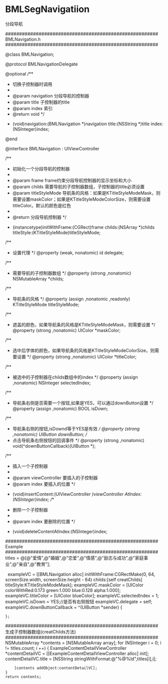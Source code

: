 # BMLSegNavigatiion
分段导航

#######################################################
BMLNavigation.h
#######################################################

@class BMLNavigation;

@protocol BMLNavigationDelegate <NSObject>

@optional
/**
 *  切换子控制器时调用
 *
 *  @param navigation          分段导航的控制器
 *  @param title        子控制器的title
 *  @param index 索引
 *  @return void
 */
- (void)navigation:(BMLNavigation *)navigation title:(NSString *)title index:(NSInteger)index;

@end

@interface BMLNavigation : UIViewController

/**
 *  初始化一个分段导航的控制器
 *
 *  @param frame          frame约束分段导航控制器的显示坐标和大小
 *  @param childs         需要导航的子控制器数组，子控制器的title必须设置
 *  @param titleStyleMode 导航条的风格：如果是KTitleStyleModeMask，则需要设置maskColor；如果是KTitleStyleModeColorSize，则需要设置titleColor。默认的颜色是红色
 *
 *  @return 分段导航控制器
 */
- (instancetype)initWithFrame:(CGRect)frame childs:(NSArray *)childs titleStyle:(KTitleStyleMode)titleStyleMode;

/**
 *  设置代理
 */
@property (weak, nonatomic) id <BMLNavigationDelegate> delegate;

/**
 *  需要导航的子控制器数组
 */
@property (strong ,nonatomic) NSMutableArray *childs;

/**
 *  导航条的风格
 */
@property (assign ,nonatomic ,readonly) KTitleStyleMode titleStyleMode;

/**
 *  遮盖的颜色，如果导航条的风格是KTitleStyleModeMask，则需要设置
 */
@property (strong ,nonatomic) UIColor *maskColor;

/**
 *  选中后字体的颜色，如果导航条的风格是KTitleStyleModeColorSize，则需要设置
 */
@property (strong ,nonatomic) UIColor *titleColor;

/**
 *  被选中的子控制器在childs数组中的index
 */
@property (assign ,nonatomic) NSInteger selectedIndex;

/**
 *  导航条右侧是否需要一个按钮,如果是YES，可以通过downButton设置
 */
@property (assign ,nonatomic) BOOL isDown;

/**
 *  导航条右侧的按钮,isDownd等于YES是有效
 */
@property (strong ,nonatomic) UIButton *downButton;
/**
 *  点击导航条右侧按钮的回调事件
 */
@property (strong ,nonatomic) void(^downButtonCallback)(UIButton *);

/**
 *  插入一个子控制器
 *
 *  @param viewController 要插入的子控制器
 *  @param index          要插入的位置
 */
- (void)insertContent:(UIViewController *)viewController AtIndex:(NSInteger)index;
/**
 *  删除一个子控制器
 *
 *  @param index 要删除的位置
 */
- (void)deleteContentAtIndex:(NSInteger)index;



#######################################################
Example
#######################################################
    titles = @[@"爱情",@"婚姻",@"恋爱",@"情感",@"励志与成功",@"家庭事业",@"亲自",@"教育"];

    exampleVC = [[BMLNavigation alloc] initWithFrame:CGRectMake(0, 64, screenSize.width, screenSize.height - 64) childs:[self creatChilds] titleStyle:KTitleStyleModeMask];
    exampleVC.maskColor = [UIColor colorWithRed:0.173 green:1.000 blue:0.128 alpha:1.000];
    exampleVC.titleColor = [UIColor blueColor];
    exampleVC.selectedIndex = 1;
    exampleVC.isDown = YES;//是否有右侧按钮
    exampleVC.delegate = self;
    exampleVC.downButtonCallback = ^(UIButton *sender) {
        
    };

#######################################################
生成子控制器数组(creatChilds方法)
#######################################################
    NSMutableArray *contents = [NSMutableArray array];
    for (NSInteger i = 0; i != titles.count; i ++) {
        ExampleContentDetailViewController *contentDetailVC = [[ExampleContentDetailViewController alloc] init];
        contentDetailVC.title = [NSString stringWithFormat:@"%@%ld",titles[i],i];
    
        [contents addObject:contentDetailVC];
    }
    return contents;

